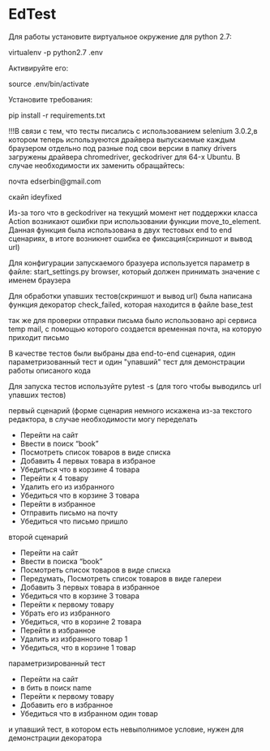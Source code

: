 # EdTest

<p> Для работы установите виртуальное окружение для python 2.7: </p>
<p> 	virtualenv -p python2.7 .env </p>
<p> Активируйте его:</p>
	source .env/bin/activate
<p> Установите требования:</p>
<p> pip install -r requirements.txt</p>


<p> !!!В связи с тем, что тесты писались с использованием selenium 3.0.2,в котором
теперь используеются драйвера выпускаемые каждым браузером отдельно под разные под свои версии
в папку drivers загружены драйвера chromedriver, geckodriver для 64-x Ubuntu.
В случае необходимости их заменить обращайтесь:
<p> почта edserbin@gmail.com </p>
<p> скайп ideyfixed </p>

<p> Из-за того что в geckodriver на текущий момент нет поддержки класса Action
возникают ошибки при использовании функции move_to_element. Данная функция была использована в
двух тестовых end to end сценариях, в итоге возникнет ошибка ее фиксация(скриншот и вывод url) </p>

<p> Для конфигурации запускаемого бразуера используется параметр в файле:
start_settings.py browser, который должен принимать значение с именем браузера </p>

<p> Для обработки упавших тестов(скриншот и вывод url) была написана функция декоратор check_failed, которая находится
в файле base_test</p>

<p> так же для проверки отправки письма было использовано api сервиса temp mail, с помощью
которого создается временная почта, на которую приходит письмо </p>

<p> В качестве тестов были выбраны два end-to-end сценария, один параметризованный тест и один "упавший" тест
для демонстрации работы описаного кода </p>
<p> Для запуска тестов используйте pytest -s (для того чтобы выводилсь url упавших тестов) </p>

<p> первый сценарий (форме сценария немного искажена из-за текстого редактора,
в случае необходимости могу переделать</p>
<ul>
<li>Перейти на сайт</li>
<li>Ввести в поиск “book”</li>
<li>Посмотреть список товаров в виде списка</li>
<li>Добавить 4 первых товара в избраное</li>
<li>Убедиться что в корзине 4 товара</li>
<li>Перейти к 4 товару</li>
<li>Удалить его из избранного</li>
<li>Убедиться что в корзине 3 товара</li>
<li>Перейти в избранное</li>
<li>Отправить письмо на почту</li>
<li>Убедиться что письмо пришло</li>
</ul>
<p> второй сценарий </p>
<ul>
<li>Перейти на сайт
<li>Ввести в поиска “book”
<li>Посмотреть список товаров в виде списка</li>
<li>Передумать, Посмотреть список товаров в виде галереи</li>
<li>Добавить 3 первых товара в избранное </li>
<li>Убедиться что в корзине 3 товара</li>
<li>Перейти к первому товару</li>
<li>Убрать его из избранного</li>
<li>Убедиться, что в корзине 2 товара</li>
<li>Перейти в избранное</li>
<li>Удалить из избранного товар 1</li>
<li>Убедиться, что в корзине 1 товар</li>

</ul>
<p> параметризированный тест </p>
<ul>
<li>Перейти на сайт </li>
<li>в бить в поиск name</li>
<li>Перейти к первому товару</li>
<li>Добавить его в избранное</li>
<li>Убедиться что в избранном один товар</li>

</ul>

<p> и упавший тест, в котором есть невыполнимое условие,
нужен для демонстрации декоратора </p>